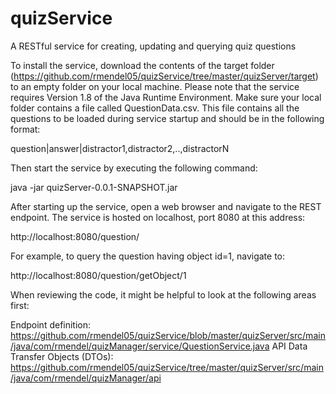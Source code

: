 # quizService
A RESTful service for creating, updating and querying quiz questions

To install the service, download the contents of the target folder (https://github.com/rmendel05/quizService/tree/master/quizServer/target) to an empty folder on your local machine.  Please note that the service requires Version 1.8 of the Java Runtime Environment.  Make sure your local folder contains a file called QuestionData.csv.  This file contains all the questions to be loaded during service startup and should be in the following format:

  question|answer|distractor1,distractor2,..,distractorN

Then start the service by executing the following command:

  java -jar quizServer-0.0.1-SNAPSHOT.jar

After starting up the service, open a web browser and navigate to the REST endpoint.  The service is hosted on localhost, port 8080 at this address:

  http://localhost:8080/question/

For example, to query the question having object id=1, navigate to:

  http://localhost:8080/question/getObject/1
  
When reviewing the code, it might be helpful to look at the following areas first:

  Endpoint definition: https://github.com/rmendel05/quizService/blob/master/quizServer/src/main/java/com/rmendel/quizManager/service/QuestionService.java
  API Data Transfer Objects (DTOs): https://github.com/rmendel05/quizService/tree/master/quizServer/src/main/java/com/rmendel/quizManager/api
